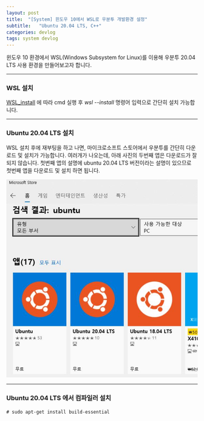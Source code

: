 ```yaml
---
layout: post
title:  "[System] 윈도우 10에서 WSL로 우분투 개발환경 설정"
subtitle:   "Ubuntu 20.04 LTS, C++"
categories: devlog
tags: system devlog
---
```


윈도우 10 환경에서 WSL(Windows Subsystem for Linux)를 이용해 우분투 20.04 LTS 사용 환경을 만들어보고자 합니다.  

---
### WSL 설치
[WSL_install] 에 따라 cmd 실행 후 *wsl --install* 명령어 입력으로 간단히 설치 가능합니다.

---
### Ubuntu 20.04 LTS 설치
WSL 설치 후에 재부팅을 하고 나면, 마이크로소프트 스토어에서 우분투를 간단히 다운로드 및 설치가 가능합니다. 여러개가 나오는데, 아래 사진의 두번째 앱은 다운로드가 잘되지 않습니다. 첫번째 앱의 설명에 ubuntu 20.04 LTS 버전이라는 설명이 있으므로 첫번째 앱을 다운로드 및 설치 하면 됩니다.

![](/assets/img/docs/2021-03/2021-03-17-MSStore-ubuntu.JPG)

---
### Ubuntu 20.04 LTS 에서 컴파일러 설치

```
# sudo apt-get install build-essential
```






[WSL_install]: https://docs.microsoft.com/en-us/windows/wsl/install-win10
